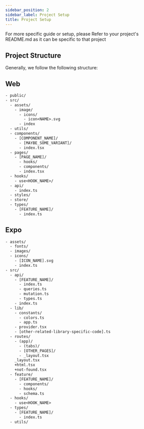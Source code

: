 ```yaml
---
sidebar_position: 2
sidebar_label: Project Setup
title: Project Setup
---
```


For more specific guide or setup, please Refer to your project's README.md as it can be specific to that project

## Project Structure

Generally, we follow the following structure:

## Web
```txt
- public/
- src/
  - assets/
    - image/
      - icons/
        - icon<NAME>.svg
      - index
  - utils/
  - components/
    - [COMPONENT_NAME]/
      - [MAYBE_SOME_VARIANT]/
      - index.tsx
  - pages/
    - [PAGE_NAME]/
      - hooks/
      - components/
      - index.tsx
  - hooks/
    - use<HOOK_NAME>/
  - api/
    - index.ts
  - styles/
  - store/
  - types/
    - [FEATURE_NAME]/
      - index.ts
```

## Expo
```txt
- assets/
  - fonts/
  - images/
  - icons/
    - [ICON_NAME].svg
    - index.ts
- src/
  - api/
    - [FEATURE_NAME]/
      - index.ts
      - queries.ts
      - mutation.ts
      - types.ts
    - index.ts
  - lib/
    - constants/
      - colors.ts
      - app.ts
    - provider.tsx
    - [other-related-library-specific-code].ts
  - routes/
    - (app)/
      - (tabs)/
      - [OTHER_PAGES]/
      - _layout.tsx
    _layout.tsx
    +html.tsx
    +not-found.tsx
  - feature/
    - [FEATURE_NAME]/
      - components/
      - hooks/
      - schema.ts
  - hooks/
    - use<HOOK_NAME>
  - types/
    - [FEATURE_NAME]/
      - index.ts
  - utils/
```